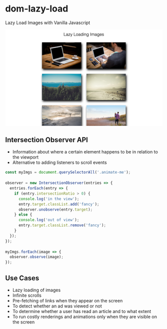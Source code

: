 # dom-lazy-load
Lazy Load Images with Vanilla Javascript

![](images/lazy-load.png)

## Intersection Observer API
- Information about where a certain element happens to be in relation to the viewport
- Alternative to adding listeners to scroll events 

```javascript
const myImgs = document.querySelectorAll('.animate-me');

observer = new IntersectionObserver(entries => {
  entries.forEach(entry => {
    if (entry.intersectionRatio > 0) {
      console.log('in the view');
      entry.target.classList.add('fancy');
      observer.unobserve(entry.target);
    } else {
      console.log('out of view');
      entry.target.classList.remove('fancy');
    }
  });
});

myImgs.forEach(image => {
  observer.observe(image);
});
```

## Use Cases 
- Lazy loading of images
- Infinite scrolls
- Pre-fetching of links when they appear on the screen
- To detect whether an ad was viewed or not
- To determine whether a user has read an article and to what extent
- To run costly renderings and animations only when they are visible on the screen
